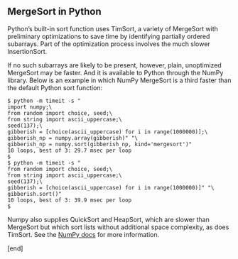 ## MergeSort in Python

Python’s built-in sort function uses TimSort, a variety of MergeSort with preliminary optimizations to save time by identifying partially ordered subarrays. Part of the optimization process involves the much slower InsertionSort.

If no such subarrays are likely to be present, however, plain, unoptimized MergeSort may be faster. And it is available to Python through the NumPy library. Below is an example in which NumPy MergeSort is a third faster than the default Python sort function:

~~~
$ python -m timeit -s "
import numpy;\
from random import choice, seed;\
from string import ascii_uppercase;\
seed(137);\
gibberish = [choice(ascii_uppercase) for i in range(1000000)];\
gibberish_np = numpy.array(gibberish)" "\
gibberish_np = numpy.sort(gibberish_np, kind='mergesort')"
10 loops, best of 3: 29.7 msec per loop
$
$ python -m timeit -s "
from random import choice, seed;\
from string import ascii_uppercase;\
seed(137);\
gibberish = [choice(ascii_uppercase) for i in range(1000000)]" "\
gibberish.sort()"
10 loops, best of 3: 39.9 msec per loop
$
~~~

Numpy also supplies QuickSort and HeapSort, which are slower than MergeSort but which sort lists without additional space complexity, as does TimSort. See the [NumPy docs](http://docs.scipy.org/doc/numpy/reference/generated/numpy.sort.html) for more information. 

[end]
